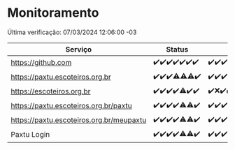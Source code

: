 # Monitoramento

Última verificação: 07/03/2024 12:06:00 -03

|Serviço|Status|Últimas 24h|
|---|---|---|
|https://github.com|<span title="2024-02-29: OK=24">✔️</span><span title="2024-03-01: OK=24">✔️</span><span title="2024-03-02: OK=24">✔️</span><span title="2024-03-03: OK=24">✔️</span><span title="2024-03-04: OK=22">✔️</span><span title="2024-03-05: OK=24">✔️</span><span title="2024-03-06: OK=15">✔️</span>|<span title="06/03/2024 12:07:00 -03 : 200">✔️</span><span title="06/03/2024 13:08:00 -03 : 200">✔️</span><span title="06/03/2024 14:06:00 -03 : 200">✔️</span><span title="06/03/2024 15:08:00 -03 : 200">✔️</span><span title="06/03/2024 16:02:00 -03 : 200">✔️</span><span title="06/03/2024 17:03:00 -03 : 200">✔️</span><span title="06/03/2024 18:05:00 -03 : 200">✔️</span><span title="06/03/2024 19:05:00 -03 : 200">✔️</span><span title="06/03/2024 20:06:00 -03 : 200">✔️</span><span title="06/03/2024 21:23:00 -03 : 200">✔️</span><span title="06/03/2024 22:24:00 -03 : 200">✔️</span><span title="06/03/2024 23:04:00 -03 : 200">✔️</span><span title="07/03/2024 00:04:00 -03 : 200">✔️</span><span title="07/03/2024 01:07:00 -03 : 200">✔️</span><span title="07/03/2024 02:03:00 -03 : 200">✔️</span><span title="07/03/2024 03:08:00 -03 : 200">✔️</span><span title="07/03/2024 04:02:00 -03 : 200">✔️</span><span title="07/03/2024 05:07:00 -03 : 200">✔️</span><span title="07/03/2024 06:03:00 -03 : 200">✔️</span><span title="07/03/2024 07:06:00 -03 : 200">✔️</span><span title="07/03/2024 08:05:00 -03 : 200">✔️</span><span title="07/03/2024 09:10:00 -03 : 200">✔️</span><span title="07/03/2024 10:04:00 -03 : 200">✔️</span><span title="07/03/2024 11:06:00 -03 : 200">✔️</span><span title="07/03/2024 12:06:00 -03 : 200">✔️</span>|
|https://paxtu.escoteiros.org.br|<span title="2024-02-29: OK=24">✔️</span><span title="2024-03-01: OK=24">✔️</span><span title="2024-03-02: OK=24">✔️</span><span title="2024-03-03: OK=23, Falhas=1">⚠️</span><span title="2024-03-04: OK=21, Falhas=1">⚠️</span><span title="2024-03-05: OK=23, Falhas=1">⚠️</span><span title="2024-03-06: OK=15">✔️</span>|<span title="06/03/2024 12:07:00 -03 : 200">✔️</span><span title="06/03/2024 13:08:00 -03 : 200">✔️</span><span title="06/03/2024 14:06:00 -03 : 200">✔️</span><span title="06/03/2024 15:08:00 -03 : 200">✔️</span><span title="06/03/2024 16:02:00 -03 : 200">✔️</span><span title="06/03/2024 17:03:00 -03 : 200">✔️</span><span title="06/03/2024 18:05:00 -03 : 200">✔️</span><span title="06/03/2024 19:05:00 -03 : 200">✔️</span><span title="06/03/2024 20:06:00 -03 : 200">✔️</span><span title="06/03/2024 21:23:00 -03 : 200">✔️</span><span title="06/03/2024 22:24:00 -03 : 200">✔️</span><span title="06/03/2024 23:04:00 -03 : 200">✔️</span><span title="07/03/2024 00:04:00 -03 : 200">✔️</span><span title="07/03/2024 01:07:00 -03 : 200">✔️</span><span title="07/03/2024 02:03:00 -03 : 200">✔️</span><span title="07/03/2024 03:08:00 -03 : 200">✔️</span><span title="07/03/2024 04:02:00 -03 : 200">✔️</span><span title="07/03/2024 05:07:00 -03 : 200">✔️</span><span title="07/03/2024 06:03:00 -03 : 200">✔️</span><span title="07/03/2024 07:06:00 -03 : 200">✔️</span><span title="07/03/2024 08:05:00 -03 : 200">✔️</span><span title="07/03/2024 09:10:00 -03 : 200">✔️</span><span title="07/03/2024 10:04:00 -03 : 200">✔️</span><span title="07/03/2024 11:06:00 -03 : 200">✔️</span><span title="07/03/2024 12:06:00 -03 : 200">✔️</span>|
|https://escoteiros.org.br|<span title="2024-02-29: OK=24">✔️</span><span title="2024-03-01: OK=24">✔️</span><span title="2024-03-02: OK=24">✔️</span><span title="2024-03-03: OK=24">✔️</span><span title="2024-03-04: OK=21, Falhas=1">⚠️</span><span title="2024-03-05: OK=24">✔️</span><span title="2024-03-06: OK=15">✔️</span>|<span title="06/03/2024 12:07:00 -03 : 200">✔️</span><span title="06/03/2024 13:08:00 -03 : 0">❌</span><span title="06/03/2024 14:06:00 -03 : 200">✔️</span><span title="06/03/2024 15:08:00 -03 : 200">✔️</span><span title="06/03/2024 16:02:00 -03 : 200">✔️</span><span title="06/03/2024 17:03:00 -03 : 200">✔️</span><span title="06/03/2024 18:05:00 -03 : 200">✔️</span><span title="06/03/2024 19:05:00 -03 : 200">✔️</span><span title="06/03/2024 20:06:00 -03 : 200">✔️</span><span title="06/03/2024 21:23:00 -03 : 200">✔️</span><span title="06/03/2024 22:24:00 -03 : 200">✔️</span><span title="06/03/2024 23:04:00 -03 : 200">✔️</span><span title="07/03/2024 00:04:00 -03 : 200">✔️</span><span title="07/03/2024 01:07:00 -03 : 200">✔️</span><span title="07/03/2024 02:03:00 -03 : 200">✔️</span><span title="07/03/2024 03:08:00 -03 : 200">✔️</span><span title="07/03/2024 04:02:00 -03 : 200">✔️</span><span title="07/03/2024 05:07:00 -03 : 200">✔️</span><span title="07/03/2024 06:03:00 -03 : 200">✔️</span><span title="07/03/2024 07:06:00 -03 : 200">✔️</span><span title="07/03/2024 08:05:00 -03 : 200">✔️</span><span title="07/03/2024 09:10:00 -03 : 200">✔️</span><span title="07/03/2024 10:04:00 -03 : 200">✔️</span><span title="07/03/2024 11:06:00 -03 : 200">✔️</span><span title="07/03/2024 12:06:00 -03 : 200">✔️</span>|
|https://paxtu.escoteiros.org.br/paxtu|<span title="2024-02-29: OK=24">✔️</span><span title="2024-03-01: OK=24">✔️</span><span title="2024-03-02: OK=24">✔️</span><span title="2024-03-03: OK=24">✔️</span><span title="2024-03-04: OK=19, Falhas=3">⚠️</span><span title="2024-03-05: OK=23, Falhas=1">⚠️</span><span title="2024-03-06: OK=15">✔️</span>|<span title="06/03/2024 12:07:00 -03 : 200">✔️</span><span title="06/03/2024 13:08:00 -03 : 200">✔️</span><span title="06/03/2024 14:06:00 -03 : 200">✔️</span><span title="06/03/2024 15:08:00 -03 : 200">✔️</span><span title="06/03/2024 16:02:00 -03 : 200">✔️</span><span title="06/03/2024 17:03:00 -03 : 200">✔️</span><span title="06/03/2024 18:05:00 -03 : 200">✔️</span><span title="06/03/2024 19:05:00 -03 : 200">✔️</span><span title="06/03/2024 20:06:00 -03 : 200">✔️</span><span title="06/03/2024 21:23:00 -03 : 200">✔️</span><span title="06/03/2024 22:24:00 -03 : 200">✔️</span><span title="06/03/2024 23:04:00 -03 : 200">✔️</span><span title="07/03/2024 00:04:00 -03 : 200">✔️</span><span title="07/03/2024 01:08:00 -03 : 200">✔️</span><span title="07/03/2024 02:03:00 -03 : 200">✔️</span><span title="07/03/2024 03:08:00 -03 : 200">✔️</span><span title="07/03/2024 04:02:00 -03 : 200">✔️</span><span title="07/03/2024 05:07:00 -03 : 200">✔️</span><span title="07/03/2024 06:03:00 -03 : 200">✔️</span><span title="07/03/2024 07:06:00 -03 : 200">✔️</span><span title="07/03/2024 08:05:00 -03 : 200">✔️</span><span title="07/03/2024 09:10:00 -03 : 200">✔️</span><span title="07/03/2024 10:04:00 -03 : 200">✔️</span><span title="07/03/2024 11:06:00 -03 : 200">✔️</span><span title="07/03/2024 12:06:00 -03 : 200">✔️</span>|
|https://paxtu.escoteiros.org.br/meupaxtu|<span title="2024-02-29: OK=24">✔️</span><span title="2024-03-01: OK=24">✔️</span><span title="2024-03-02: OK=24">✔️</span><span title="2024-03-03: OK=24">✔️</span><span title="2024-03-04: OK=19, Falhas=3">⚠️</span><span title="2024-03-05: OK=23, Falhas=1">⚠️</span><span title="2024-03-06: OK=15">✔️</span>|<span title="06/03/2024 12:07:00 -03 : 200">✔️</span><span title="06/03/2024 13:08:00 -03 : 200">✔️</span><span title="06/03/2024 14:06:00 -03 : 200">✔️</span><span title="06/03/2024 15:08:00 -03 : 200">✔️</span><span title="06/03/2024 16:02:00 -03 : 200">✔️</span><span title="06/03/2024 17:03:00 -03 : 200">✔️</span><span title="06/03/2024 18:05:00 -03 : 200">✔️</span><span title="06/03/2024 19:05:00 -03 : 200">✔️</span><span title="06/03/2024 20:06:00 -03 : 200">✔️</span><span title="06/03/2024 21:23:00 -03 : 200">✔️</span><span title="06/03/2024 22:24:00 -03 : 200">✔️</span><span title="06/03/2024 23:04:00 -03 : 200">✔️</span><span title="07/03/2024 00:04:00 -03 : 200">✔️</span><span title="07/03/2024 01:08:00 -03 : 200">✔️</span><span title="07/03/2024 02:03:00 -03 : 200">✔️</span><span title="07/03/2024 03:08:00 -03 : 200">✔️</span><span title="07/03/2024 04:02:00 -03 : 200">✔️</span><span title="07/03/2024 05:07:00 -03 : 200">✔️</span><span title="07/03/2024 06:03:00 -03 : 200">✔️</span><span title="07/03/2024 07:06:00 -03 : 200">✔️</span><span title="07/03/2024 08:05:00 -03 : 200">✔️</span><span title="07/03/2024 09:10:00 -03 : 200">✔️</span><span title="07/03/2024 10:04:00 -03 : 200">✔️</span><span title="07/03/2024 11:06:00 -03 : 200">✔️</span><span title="07/03/2024 12:06:00 -03 : 200">✔️</span>|
|Paxtu Login|<span title="2024-02-29: OK=24">✔️</span><span title="2024-03-01: OK=24">✔️</span><span title="2024-03-02: OK=24">✔️</span><span title="2024-03-03: OK=24">✔️</span><span title="2024-03-04: OK=19, Falhas=3">⚠️</span><span title="2024-03-05: OK=23, Falhas=1">⚠️</span><span title="2024-03-06: OK=15">✔️</span>|<span title="06/03/2024 12:07:00 -03 : 200">✔️</span><span title="06/03/2024 13:08:00 -03 : 200">✔️</span><span title="06/03/2024 14:06:00 -03 : 200">✔️</span><span title="06/03/2024 15:08:00 -03 : 200">✔️</span><span title="06/03/2024 16:02:00 -03 : 200">✔️</span><span title="06/03/2024 17:03:00 -03 : 200">✔️</span><span title="06/03/2024 18:05:00 -03 : 200">✔️</span><span title="06/03/2024 19:05:00 -03 : 200">✔️</span><span title="06/03/2024 20:06:00 -03 : 200">✔️</span><span title="06/03/2024 21:23:00 -03 : 200">✔️</span><span title="06/03/2024 22:24:00 -03 : 200">✔️</span><span title="06/03/2024 23:04:00 -03 : 200">✔️</span><span title="07/03/2024 00:04:00 -03 : 200">✔️</span><span title="07/03/2024 01:08:00 -03 : 200">✔️</span><span title="07/03/2024 02:03:00 -03 : 200">✔️</span><span title="07/03/2024 03:08:00 -03 : 200">✔️</span><span title="07/03/2024 04:02:00 -03 : 200">✔️</span><span title="07/03/2024 05:07:00 -03 : 200">✔️</span><span title="07/03/2024 06:03:00 -03 : 200">✔️</span><span title="07/03/2024 07:06:00 -03 : 200">✔️</span><span title="07/03/2024 08:05:00 -03 : 200">✔️</span><span title="07/03/2024 09:10:00 -03 : 200">✔️</span><span title="07/03/2024 10:04:00 -03 : 200">✔️</span><span title="07/03/2024 11:06:00 -03 : 200">✔️</span><span title="07/03/2024 12:06:00 -03 : 200">✔️</span>|
